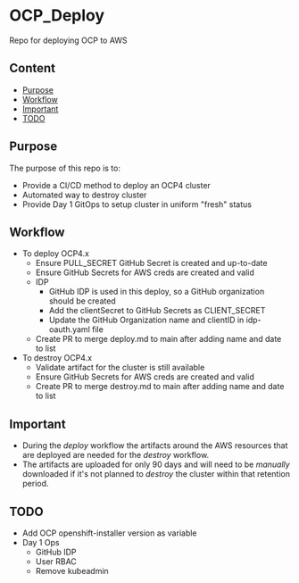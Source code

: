 # OCP_Deploy
Repo for deploying OCP to AWS

## Content

- [Purpose](#purpose)
- [Workflow](#workflow)
- [Important](#important)
- [TODO](#todo)

## Purpose
The purpose of this repo is to:
- Provide a CI/CD method to deploy an OCP4 cluster
- Automated way to destroy cluster
- Provide Day 1 GitOps to setup cluster in uniform "fresh" status

## Workflow
- To deploy OCP4.x
  - Ensure PULL_SECRET GitHub Secret is created and up-to-date
  - Ensure GitHub Secrets for AWS creds are created and valid
  - IDP
    - GitHub IDP is used in this deploy, so a GitHub organization should be created
    - Add the clientSecret to GitHub Secrets as CLIENT_SECRET
    - Update the GitHub Organization name and clientID in idp-oauth.yaml file
  - Create PR to merge deploy.md to main after adding name and date to list
- To destroy OCP4.x
  - Validate artifact for the cluster is still available
  - Ensure GitHub Secrets for AWS creds are created and valid
  - Create PR to merge destroy.md to main after adding name and date to list

## Important
- During the *deploy* workflow the artifacts around the AWS resources that are deployed are needed for the *destroy* workflow.  
- The artifacts are uploaded for only 90 days and will need to be *manually* downloaded if it's not planned to *destroy* the cluster within that retention period.

## TODO
- Add OCP openshift-installer version as variable
- Day 1 Ops
  - GitHub IDP 
  - User RBAC
  - Remove kubeadmin
